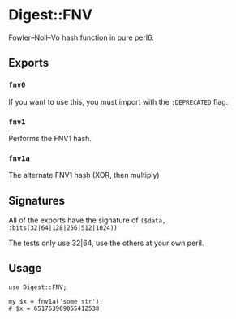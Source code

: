 # Digest::FNV

Fowler–Noll–Vo hash function in pure perl6.

## Exports

### `fnv0`

If you want to use this, you must import with the `:DEPRECATED` flag.

### `fnv1`

Performs the FNV1 hash.

### `fnv1a`

The alternate FNV1 hash (XOR, then multiply)

## Signatures

All of the exports have the signature of `($data, :bits(32|64|128|256|512|1024))`

The tests only use 32|64, use the others at your own peril.

## Usage

```
use Digest::FNV;

my $x = fnv1a('some str');
# $x = 651763969055412538
```
